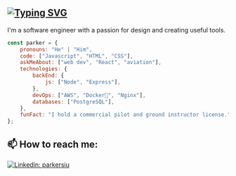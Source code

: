 ## [![Typing SVG](https://readme-typing-svg.demolab.com?font=Roboto&pause=1000&color=1F1F1F&width=435&lines=Hi+%F0%9F%91%8B+I'm+Parker+Siu)](https://git.io/typing-svg)

I'm a software engineer with a passion for design and creating useful tools.

```javascript
const parker = {
    pronouns: "He" | "Him",
    code: ["Javascript", "HTML", "CSS"],
    askMeAbout: ["web dev", "React", "aviation"],
    technologies: {
        backEnd: {
            js: ["Node", "Express"],
        },
        devOps: ["AWS", "Docker🐳", "Nginx"],
        databases: ["PostgreSQL"],
    },
    funFact: "I hold a commercial pilot and ground instructor license."
};
```

## 📫 How to reach me:
[![Linkedin: parkersiu](https://img.shields.io/badge/LinkedIn-0077B5?style=for-the-badge&logo=linkedin&logoColor=white&link=https://www.linkedin.com/in/parkersiu/)](https://www.linkedin.com/in/parkersiu/)

<!--
**parkersiu/parkersiu** is a ✨ _special_ ✨ repository because its `README.md` (this file) appears on your GitHub profile.

Here are some ideas to get you started:

- 🔭 I’m currently working on ...
- 🌱 I’m currently learning ...
- 👯 I’m looking to collaborate on ...
- 🤔 I’m looking for help with ...
- 💬 Ask me about ...
- 📫 How to reach me: ...
- 😄 Pronouns: ...
- ⚡ Fun fact: ...
-->
